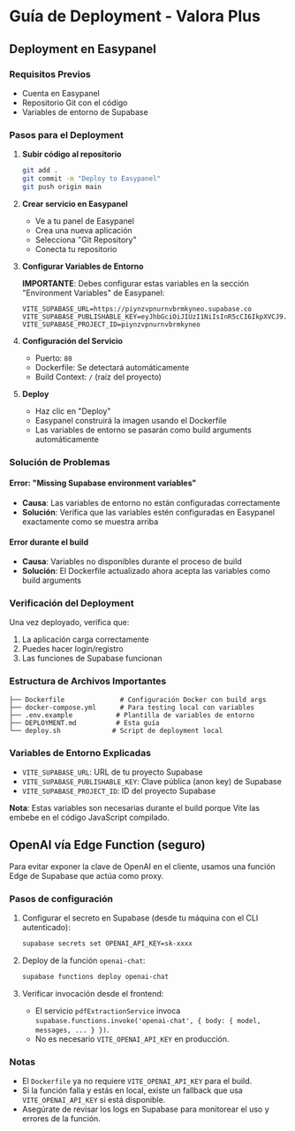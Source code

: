 # Guía de Deployment - Valora Plus

## Deployment en Easypanel

### Requisitos Previos
- Cuenta en Easypanel
- Repositorio Git con el código
- Variables de entorno de Supabase

### Pasos para el Deployment

1. **Subir código al repositorio**
   ```bash
   git add .
   git commit -m "Deploy to Easypanel"
   git push origin main
   ```

2. **Crear servicio en Easypanel**
   - Ve a tu panel de Easypanel
   - Crea una nueva aplicación
   - Selecciona "Git Repository"
   - Conecta tu repositorio

3. **Configurar Variables de Entorno**
   
   **IMPORTANTE**: Debes configurar estas variables en la sección "Environment Variables" de Easypanel:
   
   ```
   VITE_SUPABASE_URL=https://piynzvpnurnvbrmkyneo.supabase.co
   VITE_SUPABASE_PUBLISHABLE_KEY=eyJhbGciOiJIUzI1NiIsInR5cCI6IkpXVCJ9.eyJpc3MiOiJzdXBhYmFzZSIsInJlZiI6InBpeW56dnBudXJudmJybWt5bmVvIiwicm9sZSI6ImFub24iLCJpYXQiOjE3NjAzNjk0MzMsImV4cCI6MjA3NTk0NTQzM30.OJH_xmSuTE6Q0Pen5rswn5VSUdSfARyvjCKDV_xVPfE
   VITE_SUPABASE_PROJECT_ID=piynzvpnurnvbrmkyneo
   ```

4. **Configuración del Servicio**
   - Puerto: `80`
   - Dockerfile: Se detectará automáticamente
   - Build Context: `/` (raíz del proyecto)

5. **Deploy**
   - Haz clic en "Deploy"
   - Easypanel construirá la imagen usando el Dockerfile
   - Las variables de entorno se pasarán como build arguments automáticamente

### Solución de Problemas

#### Error: "Missing Supabase environment variables"
- **Causa**: Las variables de entorno no están configuradas correctamente
- **Solución**: Verifica que las variables estén configuradas en Easypanel exactamente como se muestra arriba

#### Error durante el build
- **Causa**: Variables no disponibles durante el proceso de build
- **Solución**: El Dockerfile actualizado ahora acepta las variables como build arguments

### Verificación del Deployment

Una vez deployado, verifica que:
1. La aplicación carga correctamente
2. Puedes hacer login/registro
3. Las funciones de Supabase funcionan

### Estructura de Archivos Importantes

```
├── Dockerfile              # Configuración Docker con build args
├── docker-compose.yml      # Para testing local con variables
├── .env.example           # Plantilla de variables de entorno
├── DEPLOYMENT.md          # Esta guía
└── deploy.sh             # Script de deployment local
```

### Variables de Entorno Explicadas

- `VITE_SUPABASE_URL`: URL de tu proyecto Supabase
- `VITE_SUPABASE_PUBLISHABLE_KEY`: Clave pública (anon key) de Supabase
- `VITE_SUPABASE_PROJECT_ID`: ID del proyecto Supabase

**Nota**: Estas variables son necesarias durante el build porque Vite las embebe en el código JavaScript compilado.

## OpenAI vía Edge Function (seguro)

Para evitar exponer la clave de OpenAI en el cliente, usamos una función Edge de Supabase que actúa como proxy.

### Pasos de configuración

1. Configurar el secreto en Supabase (desde tu máquina con el CLI autenticado):
   ```bash
   supabase secrets set OPENAI_API_KEY=sk-xxxx
   ```

2. Deploy de la función `openai-chat`:
   ```bash
   supabase functions deploy openai-chat
   ```

3. Verificar invocación desde el frontend:
   - El servicio `pdfExtractionService` invoca `supabase.functions.invoke('openai-chat', { body: { model, messages, ... } })`.
   - No es necesario `VITE_OPENAI_API_KEY` en producción.

### Notas
- El `Dockerfile` ya no requiere `VITE_OPENAI_API_KEY` para el build.
- Si la función falla y estás en local, existe un fallback que usa `VITE_OPENAI_API_KEY` si está disponible.
- Asegúrate de revisar los logs en Supabase para monitorear el uso y errores de la función.